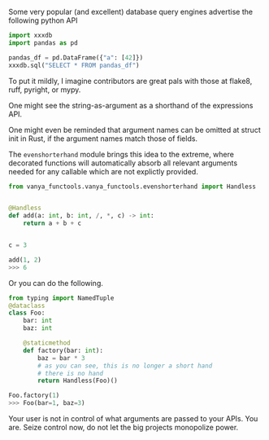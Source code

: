 Some very popular (and excellent) database query engines advertise the following python API
```python
import xxxdb
import pandas as pd

pandas_df = pd.DataFrame({"a": [42]})
xxxdb.sql("SELECT * FROM pandas_df")
```

To put it mildly, I imagine contributors are great pals with those at flake8, ruff, pyright, or mypy.

One might see the string-as-argument as a shorthand of the expressions API.

One might even be reminded that argument names can be omitted at struct init in Rust, if the argument names match those of fields.

The `evenshorterhand` module brings this idea to the extreme, where decorated functions will automatically absorb all relevant arguments needed for any callable which are not explictly provided.

```python
from vanya_functools.vanya_functools.evenshorterhand import Handless


@Handless
def add(a: int, b: int, /, *, c) -> int:
    return a + b + c


c = 3

add(1, 2)
>>> 6
```
Or you can do the following.
```python
from typing import NamedTuple
@dataclass
class Foo:
    bar: int
    baz: int

    @staticmethod
    def factory(bar: int):
        baz = bar * 3
        # as you can see, this is no longer a short hand
        # there is no hand
        return Handless(Foo)()

Foo.factory(1)
>>> Foo(bar=1, baz=3)
```

Your user is not in control of what arguments are passed to your APIs. You are.
Seize control now, do not let the big projects monopolize power.

